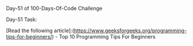 Day-51 of 100-Days-Of-Code Challenge

Day-51 Task:

[Read the following article]:(https://www.geeksforgeeks.org/programming-tips-for-beginners/) - Top 10 Programming Tips For Beginners
